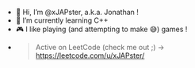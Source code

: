 - 👋 Hi, I’m @xJAPster, a.k.a. Jonathan !
- 🌱 I’m currently learning C++
- 🎮 I like playing (and attempting to make 😅) games !
- > Active on LeetCode (check me out ;) -> https://leetcode.com/u/xJAPster/



<!---
xJAPster/xJAPster is a ✨ special ✨ repository because its `README.md` (this file) appears on your GitHub profile.
You can click the Preview link to take a look at your changes.
--->
